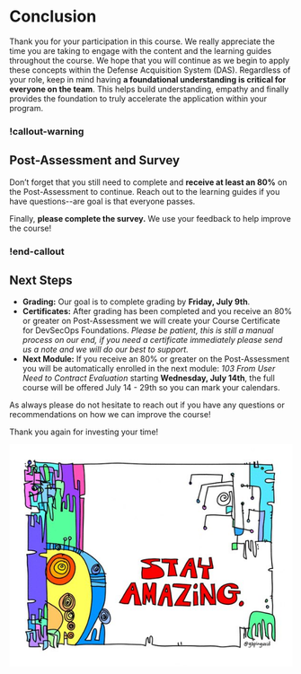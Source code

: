 # Conclusion

Thank you for your participation in this course. We really appreciate the time you are taking to engage with the content and the learning guides throughout the course. We hope that you will continue as we begin to apply these concepts within the Defense Acquisition System (DAS). Regardless of your role, keep in mind having **a foundational understanding is critical for everyone on the team**. This helps build understanding, empathy and finally provides the foundation to truly accelerate the application within your program.

### !callout-warning
## Post-Assessment and Survey
Don’t forget that you still need to complete and **receive at least an 80%** on the Post-Assessment to continue. Reach out to the learning guides if you have questions--are goal is that everyone passes.


Finally, **please complete the survey.** We use your feedback to help improve the course! 
### !end-callout

## Next Steps

* **Grading:** Our goal is  to complete grading by **Friday, July 9th**. 
* **Certificates:** After grading has been completed and you receive an 80% or greater on Post-Assessment we will create your Course Certificate for DevSecOps Foundations. _Please be patient, this is still a manual process on our end, if you need a certificate immediately please send us a note and we will do our best to support._
* **Next Module:** If you receive an 80% or greater on the Post-Assessment you will be automatically enrolled in the next module: _103 From User Need to Contract Evaluation_ starting **Wednesday, July 14th**, the full course will be offered July 14 - 29th so you can mark your calendars. 

As always please do not hesitate to reach out if you have any questions or recommendations on how we can improve the course! 

Thank you again for investing your time! 


![StayAmazing](/__images/102_Conclusion_StayAmazing.png) 
